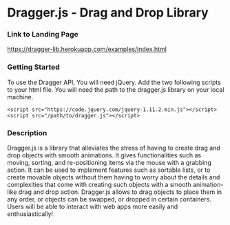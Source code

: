 # Dragger.js - Drag and Drop Library

### Link to Landing Page
https://dragger-lib.herokuapp.com/examples/index.html

### Getting Started
To use the Dragger API, You will need jQuery. Add the two following scripts to 
your html file. You will need the path to the dragger.js library on your local machine.

`<script src="https://code.jquery.com/jquery-1.11.2.min.js"></script>`\
`<script src="/path/to/dragger.js"></script>`


### Description
Dragger.js is a library that alleviates the stress of having to create drag and drop objects
with smooth animations. It gives functionalities such as moving, sorting, and re-positioning
items via the mouse with a grabbing action. It can be used to implement features such as
sortable lists, or to create movable objects without them having to worry about the details and
complexities that come with creating such objects with a smooth animation-like drag and drop
action. Dragger.js allows to drag objects to place them in any order, or objects can be swapped,
or dropped in certain containers. Users will be able to interact with web apps more easily and
enthusiastically!

